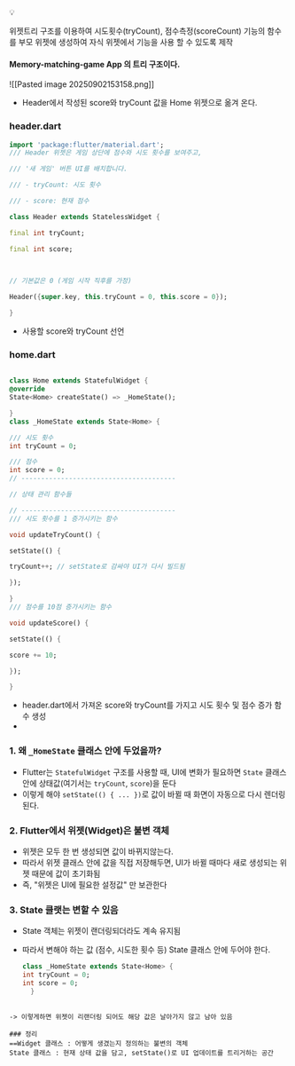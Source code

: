 

<aside> 💡

위젯트리 구조를 이용하여 시도횟수(tryCount), 점수측정(scoreCount) 기능의 함수를 부모 위젯에 생성하여 자식 위젯에서 기능을 사용 할 수 있도록 제작

</aside>

#### Memory-matching-game App 의 트리 구조이다.
![[Pasted image 20250902153158.png]]

- Header에서 작성된 score와 tryCount 값을 Home 위젯으로 옮겨 온다.

### header.dart
```dart
import 'package:flutter/material.dart';
/// Header 위젯은 게임 상단에 점수와 시도 횟수를 보여주고,

/// '새 게임' 버튼 UI를 배치합니다.

/// - tryCount: 시도 횟수

/// - score: 현재 점수

class Header extends StatelessWidget {

final int tryCount;

final int score;

  

// 기본값은 0 (게임 시작 직후를 가정)

Header({super.key, this.tryCount = 0, this.score = 0});

}
```
- 사용할 score와  tryCount 선언

### home.dart
```dart

class Home extends StatefulWidget {
@override
State<Home> createState() => _HomeState();

}
class _HomeState extends State<Home> {

/// 시도 횟수
int tryCount = 0;

/// 점수
int score = 0;
// ---------------------------------------

// 상태 관리 함수들

// ---------------------------------------
/// 시도 횟수를 1 증가시키는 함수

void updateTryCount() {

setState(() {

tryCount++; // setState로 감싸야 UI가 다시 빌드됨

});

}
/// 점수를 10점 증가시키는 함수

void updateScore() {

setState(() {

score += 10;

});

}

```

- header.dart에서 가져온 score와  tryCount를 가지고 시도 횟수 및 점수 증가 함수 생성
-
### 1. 왜 `_HomeState` 클래스 안에 두었을까?

- Flutter는 `StatefulWidget` 구조를 사용할 때, UI에 변화가 필요하면 `State` 클래스 안에 상태값(여기서는 `tryCount`, `score`)을 둔다
- 이렇게 해야 `setState(() { ... })`로 값이 바뀔 때 화면이 자동으로 다시 렌더링된다.

### 2. Flutter에서 위젯(Widget)은 불변 객체

- 위젯은 모두 한 번 생성되면 값이 바뀌지않는다.
- 따라서 위젯 클래스 안에 값을 직접 저장해두면, UI가 바뀔 때마다 새로 생성되는 위젯 때문에 값이 초기화됨
- 즉, "위젯은 UI에 필요한 설정값" 만 보관한다
### 3. State 클랫는 변할 수 있음

- State 객체는 위젯이 랜더링되더라도 계속 유지됨
- 따라서 변해야 하는 값 (점수, 시도한 횟수 등) State 클래스 안에 두어야 한다.

  ```dart
  class _HomeState extends State<Home> {
  int tryCount = 0;
  int score = 0;
	}
```

-> 이렇게하면 위젯이 리랜더링 되어도 해당 값은 날아가지 않고 남아 있음

### 정리
==Widget 클래스 : 어떻게 생겼는지 정의하는 불변의 객체
State 클래스 : 현재 상태 값을 담고, setState()로 UI 업데이트를 트리거하는 공간